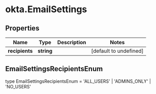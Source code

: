 # okta.EmailSettings

## Properties

Name | Type | Description | Notes
------------ | ------------- | ------------- | -------------
**recipients** | **string** |  | [default to undefined]



## EmailSettingsRecipientsEnum

type EmailSettingsRecipientsEnum = 'ALL_USERS'  | 'ADMINS_ONLY'  | 'NO_USERS' 


